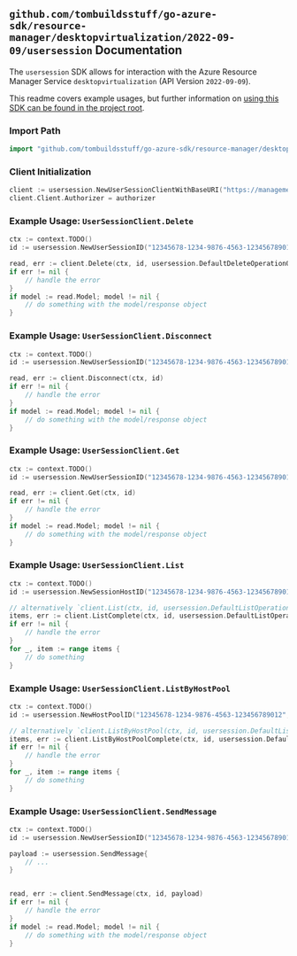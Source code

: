 
## `github.com/tombuildsstuff/go-azure-sdk/resource-manager/desktopvirtualization/2022-09-09/usersession` Documentation

The `usersession` SDK allows for interaction with the Azure Resource Manager Service `desktopvirtualization` (API Version `2022-09-09`).

This readme covers example usages, but further information on [using this SDK can be found in the project root](https://github.com/tombuildsstuff/go-azure-sdk/tree/main/docs).

### Import Path

```go
import "github.com/tombuildsstuff/go-azure-sdk/resource-manager/desktopvirtualization/2022-09-09/usersession"
```


### Client Initialization

```go
client := usersession.NewUserSessionClientWithBaseURI("https://management.azure.com")
client.Client.Authorizer = authorizer
```


### Example Usage: `UserSessionClient.Delete`

```go
ctx := context.TODO()
id := usersession.NewUserSessionID("12345678-1234-9876-4563-123456789012", "example-resource-group", "hostPoolValue", "sessionHostValue", "userSessionIdValue")

read, err := client.Delete(ctx, id, usersession.DefaultDeleteOperationOptions())
if err != nil {
	// handle the error
}
if model := read.Model; model != nil {
	// do something with the model/response object
}
```


### Example Usage: `UserSessionClient.Disconnect`

```go
ctx := context.TODO()
id := usersession.NewUserSessionID("12345678-1234-9876-4563-123456789012", "example-resource-group", "hostPoolValue", "sessionHostValue", "userSessionIdValue")

read, err := client.Disconnect(ctx, id)
if err != nil {
	// handle the error
}
if model := read.Model; model != nil {
	// do something with the model/response object
}
```


### Example Usage: `UserSessionClient.Get`

```go
ctx := context.TODO()
id := usersession.NewUserSessionID("12345678-1234-9876-4563-123456789012", "example-resource-group", "hostPoolValue", "sessionHostValue", "userSessionIdValue")

read, err := client.Get(ctx, id)
if err != nil {
	// handle the error
}
if model := read.Model; model != nil {
	// do something with the model/response object
}
```


### Example Usage: `UserSessionClient.List`

```go
ctx := context.TODO()
id := usersession.NewSessionHostID("12345678-1234-9876-4563-123456789012", "example-resource-group", "hostPoolValue", "sessionHostValue")

// alternatively `client.List(ctx, id, usersession.DefaultListOperationOptions())` can be used to do batched pagination
items, err := client.ListComplete(ctx, id, usersession.DefaultListOperationOptions())
if err != nil {
	// handle the error
}
for _, item := range items {
	// do something
}
```


### Example Usage: `UserSessionClient.ListByHostPool`

```go
ctx := context.TODO()
id := usersession.NewHostPoolID("12345678-1234-9876-4563-123456789012", "example-resource-group", "hostPoolValue")

// alternatively `client.ListByHostPool(ctx, id, usersession.DefaultListByHostPoolOperationOptions())` can be used to do batched pagination
items, err := client.ListByHostPoolComplete(ctx, id, usersession.DefaultListByHostPoolOperationOptions())
if err != nil {
	// handle the error
}
for _, item := range items {
	// do something
}
```


### Example Usage: `UserSessionClient.SendMessage`

```go
ctx := context.TODO()
id := usersession.NewUserSessionID("12345678-1234-9876-4563-123456789012", "example-resource-group", "hostPoolValue", "sessionHostValue", "userSessionIdValue")

payload := usersession.SendMessage{
	// ...
}


read, err := client.SendMessage(ctx, id, payload)
if err != nil {
	// handle the error
}
if model := read.Model; model != nil {
	// do something with the model/response object
}
```
